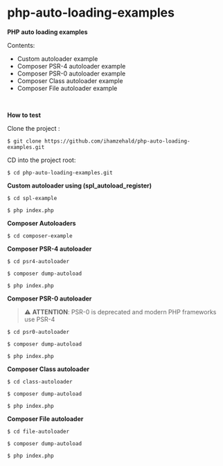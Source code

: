 # php-auto-loading-examples
**PHP auto loading examples**
<br/>

Contents:
- Custom autoloader example
- Composer PSR-4 autoloader example
- Composer PSR-0 autoloader example
- Composer Class autoloader example
- Composer File autoloader example
<br/>

**How to test**
<br/>

Clone the project :

``$ git clone https://github.com/ihamzehald/php-auto-loading-examples.git``

CD into the project root:

``$ cd php-auto-loading-examples.git ``

**Custom autoloader using (spl_autoload_register)**

``$ cd spl-example``

``$ php index.php``

**Composer Autoloaders**

``$ cd composer-example``

**Composer PSR-4 autoloader**

``$ cd psr4-autoloader``

``$ composer dump-autoload``

``$ php index.php``

**Composer PSR-0 autoloader**
> ⚠️ **ATTENTION**: PSR-0 is deprecated and modern PHP frameworks use PSR-4
>
``$ cd psr0-autoloader``

``$ composer dump-autoload``

``$ php index.php``

**Composer Class autoloader**

``$ cd class-autoloader``

``$ composer dump-autoload``

``$ php index.php``

**Composer File autoloader**

``$ cd file-autoloader``

``$ composer dump-autoload``

``$ php index.php``